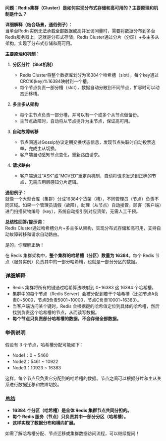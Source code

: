 **问题：Redis集群（Cluster）是如何实现分布式存储和高可用的？主要原理和机制是什么？**

**详细解释（结合场景，通俗例子）：**  
当单台Redis实例无法承载全部数据或高并发访问量时，需要将数据分布到多台Redis服务器上，这就是分布式存储。Redis Cluster通过分片（分区）+多主多从架构，实现了分布式存储和高可用。

**主要原理和机制：**

1. **分区分片（Slot机制）**  
   - Redis Cluster将整个数据库划分为16384个哈希槽（slot），每个key通过CRC16(key)%16384映射到一个槽。
   - 每个节点负责一部分槽（slot），数据自动分散到不同节点，扩容时可以动态迁移槽。

2. **多主多从架构**  
   - 每个主节点负责一部分槽，并可以有一个或多个从节点做备份。
   - 主节点故障时，自动将从节点提升为主节点，保证高可用。

3. **自动故障转移**  
   - 节点间通过Gossip协议定期交换状态信息，发现节点失联时自动投票选举，完成主从切换。
   - 客户端自动感知节点变化，重新路由请求。

4. **请求路由**  
   - 客户端通过“ASK”或“MOVED”重定向机制，自动将请求发送到正确的节点，无需应用层感知分片逻辑。

**通俗例子：**  
就像一个大型仓库（集群）分成16384个货架（槽），不同管理员（节点）负责不同区域。如果一个管理员请假（故障），助理（从节点）自动接管。顾客（客户端）进门扫描货物编号（key），系统自动指引到对应货架，无需人工干预。

**总结性回答/提示词：**  
Redis Cluster通过哈希槽分片+多主多从架构，实现分布式存储和高可用，支持自动故障转移和请求自动路由。



是的，你理解正确！

在 Redis 集群架构中，**整个集群的哈希槽（分区）数量为 16384**。每个 Redis 节点（服务实例）负责其中的一部分哈希槽，也就是一部分分区的数据。

### 详细解释

- Redis 集群将所有的键通过哈希算法映射到 0~16383 这 16384 个哈希槽。
- 集群中的每个节点（Redis Server）会被分配到若干个哈希槽（比如节点A负责0~5000，节点B负责5001~10000，节点C负责10001~16383）。
- 当客户端访问某个键时，Redis 会根据键的哈希值定位到具体的哈希槽，然后找到负责这个哈希槽的节点，从而读写数据。
- **每个节点只负责部分哈希槽的数据，不会存储全部数据。**

### 举例说明

假设有 3 个节点，哈希槽分配可能如下：
- Node1：0 ~ 5460
- Node2：5461 ~ 10922
- Node3：10923 ~ 16383

这样，每个节点只负责它分配到的哈希槽的数据。节点之间可以根据分片和主从关系进行数据迁移和故障切换。

### 总结

- **16384 个分区（哈希槽）是全体 Redis 集群节点共同分担的。**
- **每个 Redis 服务（节点）只负责其中一部分分区（哈希槽）。**
- **这样实现了数据分布和横向扩展。**

如需了解哈希槽分配、节点迁移或集群数据访问流程，可以继续提问！